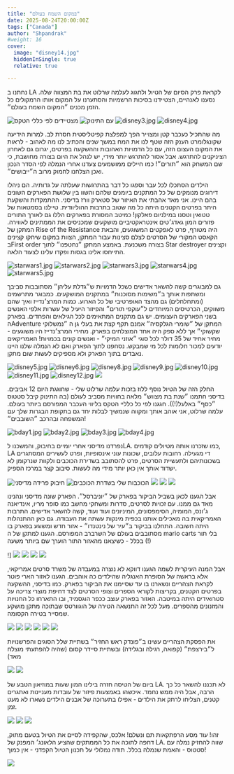 ```yaml
---
title: "במקום השמח בעולם"
date: 2025-08-24T20:00:00Z
tags: ["Canada"]
author: "Shpandrak"
#weight: 16
cover:
  image: "disney14.jpg"
  hiddenInSingle: true
  relative: true

---
```


נחתנו ב LA לקראת פרק הסיום של הטיול ולחגוג לעלמה שרלוט את בת המצווה שלה. נסענו לאנהיים, הצטיידנו בסיכות הרשמיות והסתערנו על המקום אותו הרמקולים כל הזמן מכנים ״המקום השמח בעולם״.

![](disney1.jpg "מצטיידים לפי כללי הטקס")
![](disney2.jpg "עם התינוק")
![disney3.jpg](disney3.jpg)
![disney4.jpg](disney4.jpg)

מה שהתכיל כעכבר קטן ומצוייר הפך למפלצת קפיטליסטית חסרת לב. למרות הידיעה שקונגלומרט הענק הזה שטף לנו את המח במשך שנים והכתיב לנו מה לאהוב - לראות את המקום העצום הזה, עם כל הדמויות האהובות וההשקעה בפרטים, יגרום גם לאחרון הציניקנים להתרגש. אבל אסור להתרגש יותר מידי, יש לנהל את היום בצורה מחושבת, כי שם המשחק הוא ״תורים״! כמו חיילים ממושמעים צעדנו אחרי הנמלה לפי הסדר הנכון ואכן הצלחנו לחמוק מרוב ה״ייבושים״. 

הילדים הסתכלו לכל עבר וספגו כל דבר בהתרגשות שעלתה על גדותיה. הם ניהלו דירוגים מנומקים של כל המתקנים ביומנים שלהם והשוו בין שלושת הפארקים השונים בהם היינו. אני מאד אהבתי את האיזור של סטארק וורז בדיסני. ההתמקדות והשקעת היתר בפרטים הקטנים היתה כל מה שטוב בתרבות ההוליוודית. טיילנו בסמטאות של טטואין וטסנו במילניום פאלקון! כמיטב המסורת בפארקים הללו גם לאורך התורים פזורים המון גאדג׳טים אינטראקטיביים מושקעים שמכניסים את הממתינים לאווירה. המתקן של Rise of the Resistance היה מטורף, פרט לאפקטים המשוגעים, והבאת הקאסט המקורי של הסרטים לצלם סצינות עבור המתקן, הצוות במקום שיחקו קצינים בFirst order בצורה משכנעת. באמצע המתקן ״נחטפנו״ לתוך Star destroyer וקצינים התייחסו אלינו בגסות ופקדו עלינו לצעוד הלאה.

![starwars1.jpg](starwars1.jpg)
![starwars2.jpg](starwars2.jpg)
![starwars3.jpg](starwars3.jpg)
![starwars4.jpg](starwars4.jpg "נחטפים על ידי המסדר הראשון")
![starwars5.jpg](starwars5.jpg)

גם למבוגרים קשה להשאר אדישים כשכל הדמויות ש״גדלת עליהן״ מסתובבות סביבך ומשתפות אותך ב״משימות מסוכנות״ במתקנים המושקעים. כמבוגר מתרשמים (ומתחלחלים) גם מהצד האופרטיבי של כל הארוע. כמות המרצ׳נדייז ואיך שהם משווקים, הכרטיסים המיוחדים ל״עוקפי תורים״ והפיזור היעיל של עשרות אלפי האנשים בשני הפארקים העצומים. יש גם מתקנים המתאימים לכל הגילאים והפחדים. בפארק הAdventure המתקן של ״שומרי הגלקסיה״ אמנם תקף קצת את בעלי גן ה ״נמשלוקי שקשוקי״ אך ללא ספק היה אחד המוצלחים בפארק. מחירי המרצ׳נדייז היו משוגעים - מחיר אחיד של 35 דולר לכל סוגי ״אוזני המיקי״ - ואנשים קונים בכמויות! האמריקאים יודעים למכור חלומות לכל מי שמבקש. נסחפנו לתוך הפארק ואם לא הנמלה שלנו היינו נאבדים בתוך הפארק ולא מספיקים לעשות שום מתקן.

![disney5.jpg](disney5.jpg "רק היום! אוזניים רבותיי!")
![disney6.jpg](disney6.jpg)
![disney8.jpg](disney8.jpg)
![disney9.jpg](disney9.jpg)
![disney10.jpg](disney10.jpg)
![disney11.jpg](disney11.jpg)
![disney12.jpg](disney12.jpg)
![](disney13.jpg)

החלק הזה של הטיול נוסף ללוז בזכות עלמה שרלוט שלי - שחוגגת היום 12 אביבים. בדיסני חתמנו ״שנת בת מצווש״ מלאה בחוויות מסביב לעולם (בה התינוק קיבל סטטוס ״כסף״ באלעל(!)). חגגנו לפי כל כלליי הטקס בליווי העכבר המפורסם ביותר בעולם. עלמה שרלוט, אני אוהב אותך ומקווה שנמשיך לבלות יחד גם בתקופת הבגרות שלך עם המשפחה ובהרכב ״השובבים״!

![bday1.jpg](bday1.jpg)
![bday2.jpg](bday2.jpg)
![bday3.jpg](bday3.jpg)
![bday4.jpg](bday4.jpg)

נפרדנו מדיסני אחרי יומיים בחיבוק, והמשכנו לLA. כמו שזכרנו אותה מטיולים קודמים, LA די מגעילה. רחובות עלובים, שכונות עוני אינסופיות, ופרט לעשירים המסתגרים בשכונותיהם ולתעשיית הסרטים, פרט להסתובב בשדירת הכוכבים ולקוות שנרקומן לא ישדוד אותך אין כאן יותר מידי מה לעשות. סיבוב קצר במרכז הספיק. 

![](disney14.jpg "חיבוק פרידה מדיסני")
![](la1.jpg "הכוכבות שלי בשדרת הכוכבים")
![](la2.jpg)
![](la3.jpg)
![](la4.jpg)

אבל הגענו לכאן בשביל הביקור בפארק של ״יוניברסל״. הפארק שונה מדיסני ונהנינו מאד גם ממנו. עם זכויות לסרטים, סדרות ומשחקי מחשב כמו סופר מריו, אינדיאנה ג׳ונס, המומיה, הסימפסונים, המיניונים ועוד ועוד, קשה להשאר אדישים. התרבות האמריקאית בה מאכילים אותנו בכפית מינקות עשתה את העבודה. גם כאן ההתנהלות היתה חשובה. התחלנו בביקור ב״עיר של נינטנדו״ - אזור חדש ומשוגע בפארק בו מסתובבים בעולם של השרברב המפורסם. הגענו למתקן של ה mario carts בלי תור בכלל - כשיצאנו מהאזור התור הוערך שם ביותר משעה (!)

!][](universal1.jpg)
![](universal2.jpg)
![](universal3.jpg)
![](universal4.jpg)
![](universal5.jpg)

אבל המנה העיקרית לשמה הגענו דווקא לא נוצרה במעבדה של משרד סרטים אמריקאי, אלא בראשה של הסופרת האנגליה שהילדים כה אוהבים. הגענו לאזור הארי פוטר לקראת הצהריים ונשארנו בו עד שסיימנו את הביקור בפארק. כמו בדיסני, ההשקעה בפרטים הקטנים, בקריצות לקוראי הספרים וצופי הסרטים לצד דחיפת מוצרי צריכה על סטרואידים היתה במיטבה. האזור בפארק עוצב ככפר הוגסמיד, ובו התארחו כל החנויות והמזנונים מהספרים. מעל לכל זה התנשאה הטירה של הוגוורטס שבתוכה מתקן מושקע שמסייר בטירה הקסומה.

![](potter1.jpg)
![](potter2.jpg)
![](potter3.jpg)
![](potter4.jpg)
![](potter5.jpg)
![](potter6.jpg)

את הפסקת הצהריים עשינו ב״פונדק ראש החזיר״ בשתיית שלל הסוגים והפרשנויות ל״בירצפת״ (קפואה, רגילה ובגלידה) ובשתיית סיידר קסום (שהיה להפתעתי מוצלח מאד)

![](potter7.jpg)
![](potter8.jpg)

ביום של הטיסה חזרה בילינו המון שעות במוזיאון הטבע של LA. לא תכננו להשאר כל כך הרבה, אבל היה ממש נחמד. איכשהו באמצעות פיזור של עובדות מעניינות ואתגרים קטנים, הצליחו לרתק את הילדים - אפילו בתערוכה של אבנים הילדים נשארו לא מעט זמן.

![](mus1.jpg)
![](mus2.jpg)
![](mus3.jpg)

זהו! עוד מסע הרפתקאות תם ונשלם! אלכס, שהקפידה לסיים את הטיול בטעם מתוק, דחפה לתוכה את כל הממתקים שהציע הלאונג׳ המפנק של LA. שווה להחזיק נמלה עם סטטוס - והאמת שנמלה בכלל. תודה נמלולי על תכנון הטיול הקפדני - אין כמוך!



![](bye.jpg)